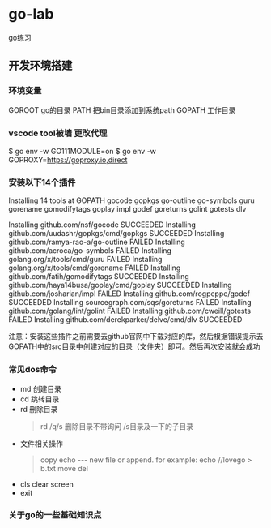 # go-lab
go练习

## 开发环境搭建
### 环境变量
GOROOT  go的目录
PATH    把bin目录添加到系统path
GOPATH  工作目录

### vscode tool被墙 更改代理
$ go env -w GO111MODULE=on
$ go env -w GOPROXY=https://goproxy.io,direct

### 安装以下14个插件
Installing 14 tools at GOPATH
  gocode
  gopkgs
  go-outline
  go-symbols
  guru
  gorename
  gomodifytags
  goplay
  impl
  godef
  goreturns
  golint
  gotests
  dlv

Installing github.com/nsf/gocode SUCCEEDED
Installing github.com/uudashr/gopkgs/cmd/gopkgs SUCCEEDED
Installing github.com/ramya-rao-a/go-outline FAILED
Installing github.com/acroca/go-symbols FAILED
Installing golang.org/x/tools/cmd/guru FAILED
Installing golang.org/x/tools/cmd/gorename FAILED
Installing github.com/fatih/gomodifytags SUCCEEDED
Installing github.com/haya14busa/goplay/cmd/goplay SUCCEEDED
Installing github.com/josharian/impl FAILED
Installing github.com/rogpeppe/godef SUCCEEDED
Installing sourcegraph.com/sqs/goreturns FAILED
Installing github.com/golang/lint/golint FAILED
Installing github.com/cweill/gotests FAILED
Installing github.com/derekparker/delve/cmd/dlv SUCCEEDED

注意：安装这些插件之前需要去github官网中下载对应的库，然后根据错误提示去GOPATH中的src目录中创建对应的目录（文件夹）即可。然后再次安装就会成功


###  常见dos命令
- md 创建目录
- cd 跳转目录
- rd 删除目录
  >  rd /q/s 删除目录不带询问   /s目录及一下的子目录
- 文件相关操作
  > copy 
  > echo   --- new file or append. for example: echo //lovego > b.txt
  > move 
  > del
- cls   clear screen
- exit

###  关于go的一些基础知识点